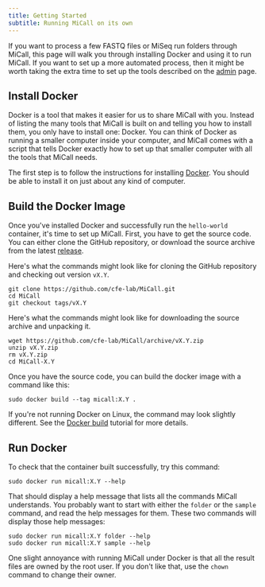 ```yaml
---
title: Getting Started
subtitle: Running MiCall on its own
---
```


If you want to process a few FASTQ files or MiSeq run folders through MiCall,
this page will walk you through installing Docker and using it to run MiCall.
If you want to set up a more automated process, then it might be worth taking
the extra time to set up the tools described on the [admin] page.

## Install Docker
Docker is a tool that makes it easier for us to share MiCall with you. Instead
of listing the many tools that MiCall is built on and telling you how to install
them, you only have to install one: Docker. You can think of Docker as running
a smaller computer inside your computer, and MiCall comes with a script that
tells Docker exactly how to set up that smaller computer with all the tools that
MiCall needs.

The first step is to follow the instructions for installing [Docker]. You should
be able to install it on just about any kind of computer.

## Build the Docker Image
Once you've installed Docker and successfully run the `hello-world` container,
it's time to set up MiCall. First, you have to get the source code. You can
either clone the GitHub repository, or download the source archive from the
latest [release].

Here's what the commands might look like for cloning the GitHub repository and
checking out version `vX.Y`.

    git clone https://github.com/cfe-lab/MiCall.git
    cd MiCall
    git checkout tags/vX.Y

Here's what the commands might look like for downloading the source archive and
unpacking it.

    wget https://github.com/cfe-lab/MiCall/archive/vX.Y.zip
    unzip vX.Y.zip
    rm vX.Y.zip
    cd MiCall-X.Y

Once you have the source code, you can build the docker image with a command
like this:

    sudo docker build --tag micall:X.Y .

If you're not running Docker on Linux, the command may look slightly different.
See the [Docker build] tutorial for more details.

## Run Docker
To check that the container built successfully, try this command:

    sudo docker run micall:X.Y --help

That should display a help message that lists all the commands MiCall
understands. You probably want to start with either the `folder` or the `sample`
command, and read the help messages for them. These two commands will display
those help messages:

    sudo docker run micall:X.Y folder --help
    sudo docker run micall:X.Y sample --help

One slight annoyance with running MiCall under Docker is that all the result
files are owned by the root user. If you don't like that, use the `chown`
command to change their owner.

[admin]: admin.md
[Docker]: https://docs.docker.com/get-started/
[release]: https://github.com/cfe-lab/MiCall/releases
[Docker build]: https://docs.docker.com/get-started/part2/
